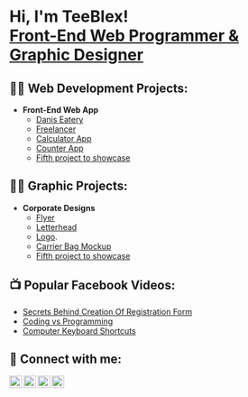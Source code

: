 <h1>Hi, I'm TeeBlex! <br/><a href="https://github.com/teeblex">Front-End Web Programmer & Graphic Designer</a>

<h2>👨‍💻 Web Development Projects:</h2>

- <b>Front-End Web App</b>
  - [Danis Eatery](https://teeblex.github.io/danisEatery/)
  - [Freelancer](https://teeblex.github.io/freelancer/)
  - [Calculator App](https://teeblex.github.io/calculatorApp/)
  - [Counter App](https://teeblex.github.io/counterApp/)
  - [Fifth project to showcase](https://github.com/joshmadakor1/Algorithms-Practice)

<h2>👨‍💻 Graphic Projects:</h2>

- <b>Corporate Designs</b>
  - [Flyer](https://ik.imagekit.io/sqjvoxpcs/Zuri%20Flyer.jpg?updatedAt=1759341798867)
  - [Letterhead](https://ik.imagekit.io/sqjvoxpcs/Amazing%20Meal%20Kitchen%20Letterhead.jpg?updatedAt=1759342088321)
  - [Logo](https://ik.imagekit.io/sqjvoxpcs/Logo.jpg?updatedAt=1759342223766).
  - [Carrier Bag Mockup](https://ik.imagekit.io/sqjvoxpcs/sample%202.jpg?updatedAt=1759342548503)
  - [Fifth project to showcase](https://github.com/joshmadakor1/PowerShell-Integrity-FIM)

<h2>📺 Popular Facebook Videos:</h2>

- [Secrets Behind Creation Of Registration Form](https://web.facebook.com/61552086777795/videos/1196611008850207)
- [Coding vs Programming](https://web.facebook.com/61552086777795/videos/9970886929591229)
- [Computer Keyboard Shortcuts](https://web.facebook.com/profile.php?id=61552086777795)


<h2> 🤳 Connect with me:</h2>

[<img align="left" alt="teebless | YouTube" width="22px" src="https://cdn.jsdelivr.net/npm/simple-icons@v3/icons/facebook.svg" />][facebook]
[<img align="left" alt="JoshMadakor | Twitter" width="22px" src="https://cdn.jsdelivr.net/npm/simple-icons@v3/icons/twitter.svg" />][twitter]
[<img align="left" alt="JoshMadakor | LinkedIn" width="22px" src="https://cdn.jsdelivr.net/npm/simple-icons@v3/icons/linkedin.svg" />][linkedin]
[<img align="left" alt="JoshMadakor | Instagram" width="22px" src="https://cdn.jsdelivr.net/npm/simple-icons@v3/icons/instagram.svg" />][instagram]

[twitter]: https://twitter.com/joshmadakor
[facebook]: https://web.facebook.com/profile.php?id=61552086777795
[instagram]: https://www.instagram.com/joshmadakor/
[linkedin]: https://linkedin.com/in/joshmadakor

<!--
**joshmadakor1/joshmadakor1** is a ✨ _special_ ✨ repository because its `README.md` (this file) appears on your GitHub profile.

Here are some ideas to get you started:

- 🔭 I’m currently working on ...
- 🌱 I’m currently learning ...
- 👯 I’m looking to collaborate on ...
- 🤔 I’m looking for help with ...
- 💬 Ask me about ...
- 📫 How to reach me: ...
- 😄 Pronouns: ...
- ⚡ Fun fact: ...
-->
